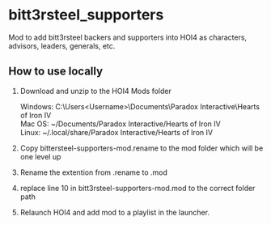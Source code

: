 # bitt3rsteel_supporters
Mod to add bitt3rsteel backers and supporters into HOI4 as characters, advisors, leaders, generals, etc. 




## How to use locally

1) Download and unzip to the HOI4 Mods folder

    Windows: C:\Users\<Username>\Documents\Paradox Interactive\Hearts of Iron IV  
    Mac OS: ~/Documents/Paradox Interactive/Hearts of Iron IV  
    Linux: ~/.local/share/Paradox Interactive/Hearts of Iron IV  

2) Copy bittersteel-supporters-mod.rename to the mod folder which will be one level up

3) Rename the extention from .rename to .mod

4) replace line 10 in bitt3rsteel-supporters-mod.mod to the correct folder path 

5) Relaunch HOI4 and add mod to a playlist in the launcher.
